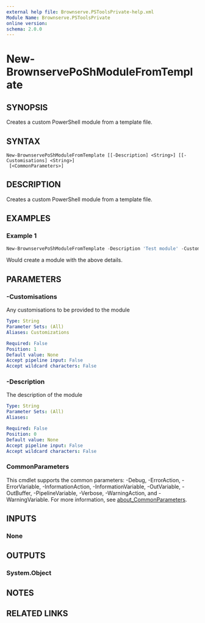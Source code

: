 ```yaml
---
external help file: Brownserve.PSToolsPrivate-help.xml
Module Name: Brownserve.PSToolsPrivate
online version:
schema: 2.0.0
---
```


# New-BrownservePoShModuleFromTemplate

## SYNOPSIS
Creates a custom PowerShell module from a template file.

## SYNTAX

```
New-BrownservePoShModuleFromTemplate [[-Description] <String>] [[-Customisations] <String>]
 [<CommonParameters>]
```

## DESCRIPTION
Creates a custom PowerShell module from a template file.

## EXAMPLES

### Example 1
```powershell
New-BrownservePoShModuleFromTemplate -Description 'Test module' -Customisations '$foo = "bar"'
```

Would create a module with the above details.

## PARAMETERS

### -Customisations
Any customisations to be provided to the module

```yaml
Type: String
Parameter Sets: (All)
Aliases: Customizations

Required: False
Position: 1
Default value: None
Accept pipeline input: False
Accept wildcard characters: False
```

### -Description
The description of the module

```yaml
Type: String
Parameter Sets: (All)
Aliases:

Required: False
Position: 0
Default value: None
Accept pipeline input: False
Accept wildcard characters: False
```

### CommonParameters
This cmdlet supports the common parameters: -Debug, -ErrorAction, -ErrorVariable, -InformationAction, -InformationVariable, -OutVariable, -OutBuffer, -PipelineVariable, -Verbose, -WarningAction, and -WarningVariable. For more information, see [about_CommonParameters](http://go.microsoft.com/fwlink/?LinkID=113216).

## INPUTS

### None

## OUTPUTS

### System.Object
## NOTES

## RELATED LINKS
